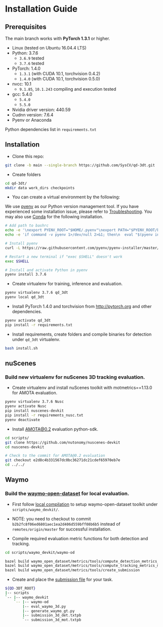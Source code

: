 # Installation Guide

## Prerequisites
The main branch works with **PyTorch 1.3.1** or higher.

- Linux (tested on Ubuntu 16.04.4 LTS)
- Python: 3.7.6
    - `3.6.9` tested
    - `3.7.6` tested
- PyTorch: 1.4.0
    - `1.3.1` (with CUDA 10.1, torchvision 0.4.2)
    - `1.4.0` (with CUDA 10.1, torchvision 0.5.0)
- nvcc: 10.1
    - `9.1.85`, `10.1.243` compiling and execution tested
- gcc: 5.4.0
    - `5.4.0`
    - `5.5.0`
- Nvidia driver version: 440.59
- Cudnn version: 7.6.4
- Pyenv or Anaconda

Python dependencies list in `requirements.txt` 


## Installation
- Clone this repo:
```bash
git clone -b main --single-branch https://github.com/SysCV/qd-3dt.git
```

- Create folders
```bash
cd qd-3dt/
mkdir data work_dirs checkpoints
```

- You can create a virtual environment by the following:

We use [pyenv](https://github.com/pyenv/pyenv#installation) as our Python version management tool. If you have experienced some installation issue, please refer to [Troubleshooting](https://github.com/pyenv/pyenv/wiki#suggested-build-environment). You may also use [Conda](https://conda.io/projects/conda/en/latest/user-guide/install/index.html) for the following installation.

```bash
# Add path to bashrc 
echo -e '\nexport PYENV_ROOT="$HOME/.pyenv"\nexport PATH="$PYENV_ROOT/bin:$PATH"' >> ~/.bashrc
echo -e 'if command -v pyenv 1>/dev/null 2>&1; then\n  eval "$(pyenv init -)"\nfi' >> ~/.bashrc

# Install pyenv
curl -L https://raw.githubusercontent.com/pyenv/pyenv-installer/master/bin/pyenv-installer | bash

# Restart a new terminal if "exec $SHELL" doesn't work
exec $SHELL

# Install and activate Python in pyenv
pyenv install 3.7.6
```

- Create virtualenv for training, inference and evaluation.
```bash
pyenv virtualenv 3.7.6 qd_3dt
pyenv local qd_3dt
```

- Install PyTorch 1.4.0 and torchvision from http://pytorch.org and other dependencies. 
```bash
pyenv activate qd_3dt
pip install -r requirements.txt
```

- Install requirements, create folders and compile binaries for detection under ``qd_3dt`` virtualenv.
```bash
bash install.sh
```

## nuScenes
### Build new virtualenv for nuScenes 3D tracking evaluation.

- Create virtualenv and install nuScenes toolkit with motmetrics==1.13.0 for AMOTA evaluation.
```bash
pyenv virtualenv 3.7.6 Nusc
pyenv activate Nusc
pip install nuscenes-devkit
pip install -r requirements_nusc.txt
pyenv deactivate
```

- Install AMOTA@0.2 evaluation python-sdk.
```bash
cd scripts/
git clone https://github.com/nutonomy/nuscenes-devkit
cd nuscenes-devkit

# Check to the commit for AMOTA@0.2 evaluation
git checkout e2d8c4b331567dc0bc36271dc21cdef65970eb7e
cd ../../
```

## Waymo
### Build the [waymo-open-dataset](https://github.com/waymo-research/waymo-open-dataset) for local evaluation.

- First follow [local compilation](https://github.com/waymo-research/waymo-open-dataset/blob/master/docs/quick_start.md#local-compilation-without-docker-system-requirements) to setup waymo-open-dataset toolkit under `scripts/waymo_devkit/`.

- NOTE: you need to checkout to commit `b2b2fc8f06ed6801aec1ea2d406d559bff08b6b5` instead of `remotes/origin/master` for successful installation.

- Compile required evaluation metric functions for both detection and tracking.
```bash
cd scripts/waymo_devkit/waymo-od

bazel build waymo_open_dataset/metrics/tools/compute_detection_metrics_main
bazel build waymo_open_dataset/metrics/tools/compute_tracking_metrics_main
bazel build waymo_open_dataset/metrics/tools/create_submission
```

- Create and place the [submission file](https://github.com/waymo-research/waymo-open-dataset/blob/master/waymo_open_dataset/metrics/tools/submission.txtpb) for your task.
```bash
${QD-3DT_ROOT}
|-- scripts
`-- |-- waymo_devkit
    `-- |-- waymo-od
        |-- eval_waymo_3d.py
        |-- generate_waymo_gt.py
        |-- submission_3d_det.txtpb
        `-- submission_3d_mot.txtpb
```
